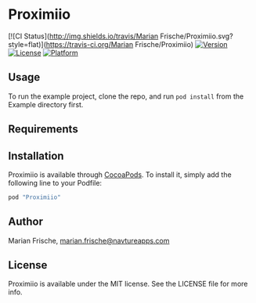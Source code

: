 # Proximiio

[![CI Status](http://img.shields.io/travis/Marian Frische/Proximiio.svg?style=flat)](https://travis-ci.org/Marian Frische/Proximiio)
[![Version](https://img.shields.io/cocoapods/v/Proximiio.svg?style=flat)](http://cocoapods.org/pods/Proximiio)
[![License](https://img.shields.io/cocoapods/l/Proximiio.svg?style=flat)](http://cocoapods.org/pods/Proximiio)
[![Platform](https://img.shields.io/cocoapods/p/Proximiio.svg?style=flat)](http://cocoapods.org/pods/Proximiio)

## Usage

To run the example project, clone the repo, and run `pod install` from the Example directory first.

## Requirements

## Installation

Proximiio is available through [CocoaPods](http://cocoapods.org). To install
it, simply add the following line to your Podfile:

```ruby
pod "Proximiio"
```

## Author

Marian Frische, marian.frische@navtureapps.com

## License

Proximiio is available under the MIT license. See the LICENSE file for more info.
